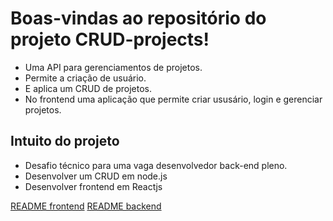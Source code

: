 # Boas-vindas ao repositório do projeto CRUD-projects!
 - Uma API para gerenciamentos de projetos.
 - Permite a criação de usuário.
 - E aplica um CRUD de projetos.
 - No frontend uma aplicação que permite criar ususário, login e gerenciar projetos.

## Intuito do projeto
  - Desafio técnico para uma vaga desenvolvedor back-end pleno.
  - Desenvolver um CRUD em node.js
  - Desenvolver frontend em Reactjs

 [README frontend](https://github.com/DeividBorges93/CRUD-projects/blob/master/project-manager-frontend/README.md)
 [README backend](https://github.com/DeividBorges93/CRUD-projects/blob/master/backend/README.md)
